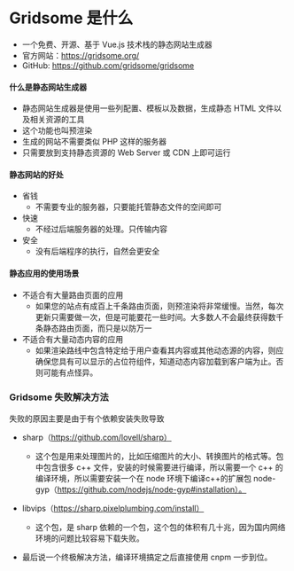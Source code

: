 # Gridsome 是什么

- 一个免费、开源、基于 Vue.js 技术栈的静态网站生成器
- 官方网站：https://gridsome.org/
- GitHub: https://github.com/gridsome/gridsome

#### 什么是静态网站生成器

- 静态网站生成器是使用一些列配置、模板以及数据，生成静态 HTML 文件以及相关资源的工具
- 这个功能也叫预渲染
- 生成的网站不需要类似 PHP 这样的服务器
- 只需要放到支持静态资源的 Web Server 或 CDN 上即可运行

#### 静态网站的好处

- 省钱
  - 不需要专业的服务器，只要能托管静态文件的空间即可
- 快速
  - 不经过后端服务器的处理。只传输内容
- 安全
  - 没有后端程序的执行，自然会更安全

#### 静态应用的使用场景

- 不适合有大量路由页面的应用
  - 如果您的站点有成百上千条路由页面，则预渲染将非常缓慢。当然，每次更新只需要做一次，但是可能要花一些时间。大多数人不会最终获得数千条静态路由页面，而只是以防万一
- 不适合有大量动态内容的应用
  - 如果渲染路线中包含特定给于用户查看其内容或其他动态源的内容，则应确保您具有可以显示的占位符组件，知道动态内容加载到客户端为止。否则可能有点怪异。

### Gridsome 失败解决方法

失败的原因主要是由于有个依赖安装失败导致

- sharp（https://github.com/lovell/sharp）

  - 这个包是用来处理图片的，比如压缩图片的大小、转换图片的格式等。包中包含很多 c++ 文件，安装的时候需要进行编译，所以需要一个 c++ 的编译环境，所以需要安装一个在 node 环境下编译c++的扩展包 node-gyp（https://github.com/nodejs/node-gyp#installation）。

- libvips（https://sharp.pixelplumbing.com/install）
  
  - 这个包，是 sharp 依赖的一个包，这个包的体积有几十兆，因为国内网络环境的问题比较容易下载失败。

- 最后说一个终极解决方法，编译环境搞定之后直接使用 cnpm 一步到位。
